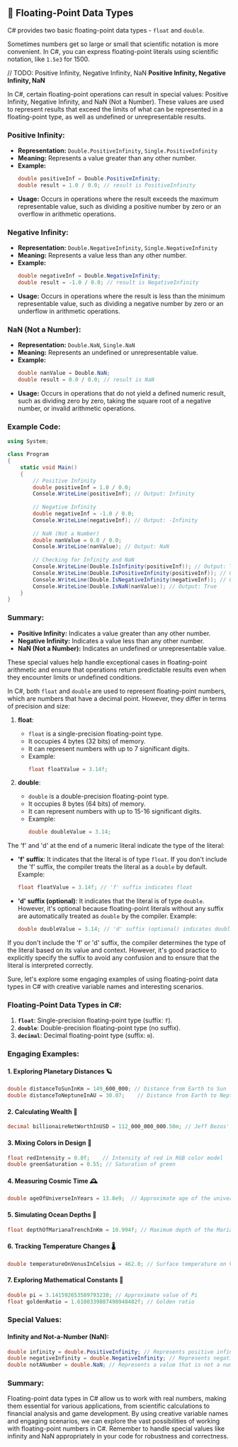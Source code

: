 ## 🚢 Floating-Point Data Types

C# provides two basic floating-point data types - `float` and `double`.

Sometimes numbers get so large or small that scientific notation is more convenient. In C#, you can express floating-point literals using scientific notation, like `1.5e3` for 1500.

// TODO: Positive Infinity, Negative Infinity, NaN
**Positive Infinity, Negative Infinity, NaN**

In C#, certain floating-point operations can result in special values: Positive Infinity, Negative Infinity, and NaN (Not a Number). These values are used to represent results that exceed the limits of what can be represented in a floating-point type, as well as undefined or unrepresentable results.

### Positive Infinity:

- **Representation:** `Double.PositiveInfinity`, `Single.PositiveInfinity`
- **Meaning:** Represents a value greater than any other number.
- **Example:**
  ```csharp
  double positiveInf = Double.PositiveInfinity;
  double result = 1.0 / 0.0; // result is PositiveInfinity
  ```
- **Usage:** Occurs in operations where the result exceeds the maximum representable value, such as dividing a positive number by zero or an overflow in arithmetic operations.

### Negative Infinity:

- **Representation:** `Double.NegativeInfinity`, `Single.NegativeInfinity`
- **Meaning:** Represents a value less than any other number.
- **Example:**
  ```csharp
  double negativeInf = Double.NegativeInfinity;
  double result = -1.0 / 0.0; // result is NegativeInfinity
  ```
- **Usage:** Occurs in operations where the result is less than the minimum representable value, such as dividing a negative number by zero or an underflow in arithmetic operations.

### NaN (Not a Number):

- **Representation:** `Double.NaN`, `Single.NaN`
- **Meaning:** Represents an undefined or unrepresentable value.
- **Example:**
  ```csharp
  double nanValue = Double.NaN;
  double result = 0.0 / 0.0; // result is NaN
  ```
- **Usage:** Occurs in operations that do not yield a defined numeric result, such as dividing zero by zero, taking the square root of a negative number, or invalid arithmetic operations.

### Example Code:

```csharp
using System;

class Program
{
    static void Main()
    {
        // Positive Infinity
        double positiveInf = 1.0 / 0.0;
        Console.WriteLine(positiveInf); // Output: Infinity
        
        // Negative Infinity
        double negativeInf = -1.0 / 0.0;
        Console.WriteLine(negativeInf); // Output: -Infinity
        
        // NaN (Not a Number)
        double nanValue = 0.0 / 0.0;
        Console.WriteLine(nanValue); // Output: NaN
        
        // Checking for Infinity and NaN
        Console.WriteLine(Double.IsInfinity(positiveInf)); // Output: True
        Console.WriteLine(Double.IsPositiveInfinity(positiveInf)); // Output: True
        Console.WriteLine(Double.IsNegativeInfinity(negativeInf)); // Output: True
        Console.WriteLine(Double.IsNaN(nanValue)); // Output: True
    }
}
```

### Summary:

- **Positive Infinity:** Indicates a value greater than any other number.
- **Negative Infinity:** Indicates a value less than any other number.
- **NaN (Not a Number):** Indicates an undefined or unrepresentable value.

These special values help handle exceptional cases in floating-point arithmetic and ensure that operations return predictable results even when they encounter limits or undefined conditions.

In C#, both `float` and `double` are used to represent floating-point numbers, which are numbers that have a decimal point. However, they differ in terms of precision and size:

1. **float**:
   - `float` is a single-precision floating-point type.
   - It occupies 4 bytes (32 bits) of memory.
   - It can represent numbers with up to 7 significant digits.
   - Example:
     ```csharp
     float floatValue = 3.14f;
     ```

2. **double**:
   - `double` is a double-precision floating-point type.
   - It occupies 8 bytes (64 bits) of memory.
   - It can represent numbers with up to 15-16 significant digits.
   - Example:
     ```csharp
     double doubleValue = 3.14;
     ```

The 'f' and 'd' at the end of a numeric literal indicate the type of the literal:

- **'f' suffix**: It indicates that the literal is of type `float`. If you don't include the 'f' suffix, the compiler treats the literal as a `double` by default.
  Example:
  ```csharp
  float floatValue = 3.14f; // 'f' suffix indicates float
  ```

- **'d' suffix (optional)**: It indicates that the literal is of type `double`. However, it's optional because floating-point literals without any suffix are automatically treated as `double` by the compiler.
  Example:
  ```csharp
  double doubleValue = 3.14; // 'd' suffix (optional) indicates double
  ```

If you don't include the 'f' or 'd' suffix, the compiler determines the type of the literal based on its value and context. However, it's good practice to explicitly specify the suffix to avoid any confusion and to ensure that the literal is interpreted correctly.

Sure, let's explore some engaging examples of using floating-point data types in C# with creative variable names and interesting scenarios.

### Floating-Point Data Types in C#:
1. **`float`**: Single-precision floating-point type (suffix: `f`).
2. **`double`**: Double-precision floating-point type (no suffix).
3. **`decimal`**: Decimal floating-point type (suffix: `m`).

### Engaging Examples:

#### 1. Exploring Planetary Distances 🪐
```csharp
double distanceToSunInKm = 149_600_000; // Distance from Earth to Sun
double distanceToNeptuneInAU = 30.07;    // Distance from Earth to Neptune in Astronomical Units
```

#### 2. Calculating Wealth 🤑
```csharp
decimal billionaireNetWorthInUSD = 112_000_000_000.50m; // Jeff Bezos' net worth
```

#### 3. Mixing Colors in Design 🎨
```csharp
float redIntensity = 0.8f;    // Intensity of red in RGB color model
double greenSaturation = 0.55; // Saturation of green
```

#### 4. Measuring Cosmic Time 🕰️
```csharp
double ageOfUniverseInYears = 13.8e9;  // Approximate age of the universe in years
```

#### 5. Simulating Ocean Depths 🌊
```csharp
float depthOfMarianaTrenchInKm = 10.994f; // Maximum depth of the Mariana Trench in kilometers
```

#### 6. Tracking Temperature Changes 🌡️
```csharp
double temperatureOnVenusInCelsius = 462.0; // Surface temperature on Venus in Celsius
```

#### 7. Exploring Mathematical Constants 🧮
```csharp
double pi = 3.141592653589793238; // Approximate value of Pi
float goldenRatio = 1.6180339887498948482f; // Golden ratio
```

### Special Values:

#### Infinity and Not-a-Number (NaN):
```csharp
double infinity = double.PositiveInfinity; // Represents positive infinity
double negativeInfinity = double.NegativeInfinity; // Represents negative infinity
double notANumber = double.NaN; // Represents a value that is not a number
```

### Summary:
Floating-point data types in C# allow us to work with real numbers, making them essential for various applications, from scientific calculations to financial analysis and game development. By using creative variable names and engaging scenarios, we can explore the vast possibilities of working with floating-point numbers in C#. Remember to handle special values like infinity and NaN appropriately in your code for robustness and correctness.